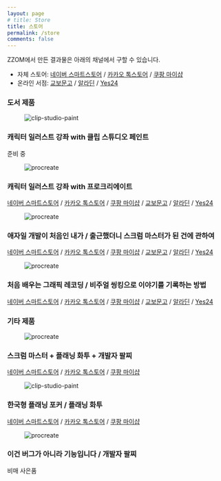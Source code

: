 ```yaml
---
layout: page
# title: Store
title: 스토어
permalink: /store
comments: false
---
```

<div class="row">
    <div class="col">
        <p>ZZOM에서 만든 결과물은 아래의 채널에서 구할 수 있습니다.</p>
        <ul>
            <li>
            자체 스토어: <a href="https://smartstore.naver.com/zzom/" target="_blank" class="link-shop">네이버 스마트스토어</a> / 
            <a href="https://store.kakao.com/zzom" target="_blank" class="link-shop">카카오 톡스토어</a> / 
            <a href="https://shop.coupang.com/zzom" target="_blank" class="link-shop">쿠팡 마이샵</a>
            </li>
            <li>
            온라인 서점: <a href="https://search.kyobobook.co.kr/search?keyword=ZZOM" target="_blank" class="link-shop">교보문고</a> / 
            <a href="https://www.aladin.co.kr/search/wsearchresult.aspx?SearchWord=zzom" target="_blank" class="link-shop">알라딘</a> / 
            <a href="https://www.yes24.com/Product/Search?query=ZZOM" target="_blank" class="link-shop">Yes24</a>
            </li>
        </ul>
    </div>
</div>

<h3>도서 제품</h3>
<div class="row">
    <div class="col-lg-3 col-md-6">
        <figure>        
            <img class="" src="{{site.baseurl}}/assets/images/products/thumbnail/clip-studio-paint (1024 x 1024).png" alt="clip-studio-paint" />
        </figure>
        <h3>캐릭터 일러스트 강좌 with 클립 스튜디오 페인트</h3>
        <p>준비 중</p>
    </div>
    <div class="col-lg-3 col-md-6">
        <figure>        
            <img class="" src="{{site.baseurl}}/assets/images/products/thumbnail/procreate (1024 x 1024).png" alt="procreate" />
        </figure>
        <h3>캐릭터 일러스트 강좌 with 프로크리에이트</h3>        
        <a href="https://smartstore.naver.com/zzom/products/11203326459" target="_blank" class="link-shop">네이버 스마트스토어</a> / 
        <a href="https://store.kakao.com/zzom/products/459598383" target="_blank" class="link-shop">카카오 톡스토어</a> / 
        <a href="https://www.coupang.com/vp/products/8486619053?itemId=24561130530" target="_blank" class="link-shop">쿠팡 마이샵</a> / 
        <a href="https://product.kyobobook.co.kr/detail/S000214869913" target="_blank" class="link-shop">교보문고</a> / 
        <a href="https://www.aladin.co.kr/shop/wproduct.aspx?ItemId=353471467" target="_blank" class="link-shop">알라딘</a> / 
        <a href="https://www.yes24.com/Product/Goods/139938349" target="_blank" class="link-shop">Yes24</a>
    </div>
    <div class="col-lg-3 col-md-6">
        <figure>        
            <img class="" src="{{site.baseurl}}/assets/images/products/thumbnail/scrum-master (1024 x 1024).png" alt="procreate" />
        </figure>
        <h3>애자일 개발이 처음인 내가 / 출근했더니 스크럼 마스터가 된 건에 관하여</h3>        
        <a href="https://smartstore.naver.com/zzom/products/7616969339" target="_blank" class="link-shop">네이버 스마트스토어</a> / 
        <a href="https://store.kakao.com/zzom/products/327304887" target="_blank" class="link-shop">카카오 톡스토어</a> / 
        <a href="https://www.coupang.com/vp/products/7818693366?itemId=21229627613" target="_blank" class="link-shop">쿠팡 마이샵</a> / 
        <a href="https://product.kyobobook.co.kr/detail/S000200083569" target="_blank" class="link-shop">교보문고</a> / 
        <a href="https://www.aladin.co.kr/shop/wproduct.aspx?ItemId=304705923" target="_blank" class="link-shop">알라딘</a> / 
        <a href="https://www.yes24.com/Product/Goods/115143425" target="_blank" class="link-shop">Yes24</a>
    </div>
    <div class="col-lg-3 col-md-6">
        <figure>        
            <img class="" src="{{site.baseurl}}/assets/images/products/thumbnail/graphic-recording  (1024 x 1024).png" alt="procreate" />
        </figure>
        <h3>처음 배우는 그래픽 레코딩 / 비주얼 씽킹으로 이야기를 기록하는 방법</h3>        
        <a href="https://smartstore.naver.com/zzom/products/6237850646" target="_blank" class="link-shop">네이버 스마트스토어</a> / 
        <a href="https://store.kakao.com/zzom/products/327297939" target="_blank" class="link-shop">카카오 톡스토어</a> / 
        <a href="https://www.coupang.com/vp/products/7818691318?itemId=21229618640" target="_blank" class="link-shop">쿠팡 마이샵</a> / 
        <a href="https://product.kyobobook.co.kr/detail/S000001986426" target="_blank" class="link-shop">교보문고</a> / 
        <a href="https://www.aladin.co.kr/shop/wproduct.aspx?ItemId=279313050" target="_blank" class="link-shop">알라딘</a> / 
        <a href="https://www.yes24.com/Product/Goods/103597086" target="_blank" class="link-shop">Yes24</a>
    </div>
</div>

<h3>기타 제품</h3>
<div class="row">
    <div class="col-lg-3 col-md-6">
        <figure>        
            <img class="" src="{{site.baseurl}}/assets/images/products/thumbnail/book + card + wristband (1024 x 1024).png" alt="procreate" />
        </figure>
        <h3>스크럼 마스터 + 플래닝 화투 + 개발자 팔찌</h3>
        <a href="https://smartstore.naver.com/zzom/products/9369262815" target="_blank" class="link-shop">네이버 스마트스토어</a> / 
        <a href="https://store.kakao.com/zzom/products/327309340" target="_blank" class="link-shop">카카오 톡스토어</a> / 
        <a href="https://www.coupang.com/vp/products/7818693379?itemId=21229627719" target="_blank" class="link-shop">쿠팡 마이샵</a>
    </div>
    <div class="col-lg-3 col-md-6">
        <figure>        
            <img class="" src="{{site.baseurl}}/assets/images/products/thumbnail/planning-hwatu  (1024 x 1024).png" alt="clip-studio-paint" />
        </figure>
        <h3>한국형 플래닝 포커 / 플래닝 화투</h3>
        <a href="https://smartstore.naver.com/zzom/products/7795982587" target="_blank" class="link-shop">네이버 스마트스토어</a> / 
        <a href="https://store.kakao.com/zzom/products/327309342" target="_blank" class="link-shop">카카오 톡스토어</a> / 
        <a href="https://www.coupang.com/vp/products/7818693397?itemId=21229627810" target="_blank" class="link-shop">쿠팡 마이샵</a>
    </div>
    <div class="col-lg-3 col-md-6">
        <figure>
            <img class="" src="{{site.baseurl}}/assets/images/products/thumbnail/developer-silicon-wristband (1024 x 1024).png" alt="procreate" />
        </figure>
        <h3>이건 버그가 아니라 기능입니다 / 개발자 팔찌</h3>
        비매 사은품
    </div>
    <div class="col-lg-3 col-md-6">
    </div>
</div>